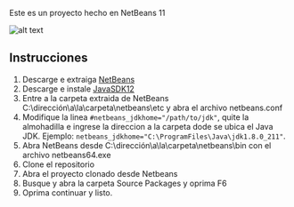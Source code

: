 Este es un proyecto hecho en NetBeans 11

![alt text](https://i.imgur.com/He1BT6q.png)

## Instrucciones

1. Descarge e extraiga [NetBeans](https://netbeans.org/)
2. Descarge e instale [JavaSDK12](https://www.oracle.com/technetwork/es/java/javase/downloads/index.html)
3. Entre a la carpeta extraida de NetBeans C:\dirección\a\la\carpeta\netbeans\etc y abra el archivo netbeans.conf
4. Modifique la linea `#netbeans_jdkhome="/path/to/jdk"`, quite la almohadilla e ingrese la direccion a la carpeta dode se ubica el Java JDK. Ejemplo: `netbeans_jdkhome="C:\ProgramFiles\Java\jdk1.8.0_211"`.
5. Abra NetBeans desde C:\dirección\a\la\carpeta\netbeans\bin con el archivo netbeans64.exe
6. Clone el repositorio
7. Abra el proyecto clonado desde Netbeans
8. Busque y abra la carpeta Source Packages y oprima F6
9. Oprima continuar y listo.